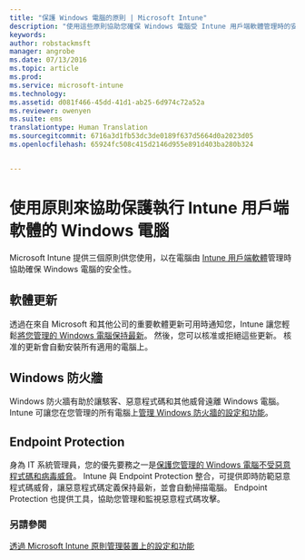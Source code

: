 ```yaml
---
title: "保護 Windows 電腦的原則 | Microsoft Intune"
description: "使用這些原則協助您確保 Windows 電腦受 Intune 用戶端軟體管理時的安全性。"
keywords: 
author: robstackmsft
manager: angrobe
ms.date: 07/13/2016
ms.topic: article
ms.prod: 
ms.service: microsoft-intune
ms.technology: 
ms.assetid: d081f466-45dd-41d1-ab25-6d974c72a52a
ms.reviewer: owenyen
ms.suite: ems
translationtype: Human Translation
ms.sourcegitcommit: 6716a3d1fb53dc3de0189f637d5664d0a2023d05
ms.openlocfilehash: 65924fc508c415d2146d955e891d403ba280b324


---
```


# 使用原則來協助保護執行 Intune 用戶端軟體的 Windows 電腦

Microsoft Intune 提供三個原則供您使用，以在電腦由 [Intune 用戶端軟體](manage-windows-pcs-with-microsoft-intune.md)管理時協助確保 Windows 電腦的安全性。 


## 軟體更新

透過在來自 Microsoft 和其他公司的重要軟體更新可用時通知您，Intune 讓您輕鬆[將您管理的 Windows 電腦保持最新](keep-windows-pcs-up-to-date-with-software-updates-in-microsoft-intune.md)。 然後，您可以核准或拒絕這些更新。 核准的更新會自動安裝所有適用的電腦上。

## Windows 防火牆

Windows 防火牆有助於讓駭客、惡意程式碼和其他威脅遠離 Windows 電腦。 Intune 可讓您在您管理的所有電腦上[管理 Windows 防火牆的設定和功能](help-protect-windows-pcs-using-windows-firewall-policies-in-microsoft-intune.md)。

## Endpoint Protection

身為 IT 系統管理員，您的優先要務之一是[保護您管理的 Windows 電腦不受惡意程式碼和病毒威脅](help-secure-windows-pcs-with-endpoint-protection-for-microsoft-intune.md)。 Intune 與 Endpoint Protection 整合，可提供即時防範惡意程式碼威脅，讓惡意程式碼定義保持最新，並會自動掃描電腦。 Endpoint Protection 也提供工具，協助您管理和監視惡意程式碼攻擊。



### 另請參閱
[透過 Microsoft Intune 原則管理裝置上的設定和功能](manage-settings-and-features-on-your-devices-with-microsoft-intune-policies.md)




<!--HONumber=Jul16_HO4-->


